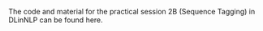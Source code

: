The code and material for the practical session 2B (Sequence Tagging) in DLinNLP can be found here.
